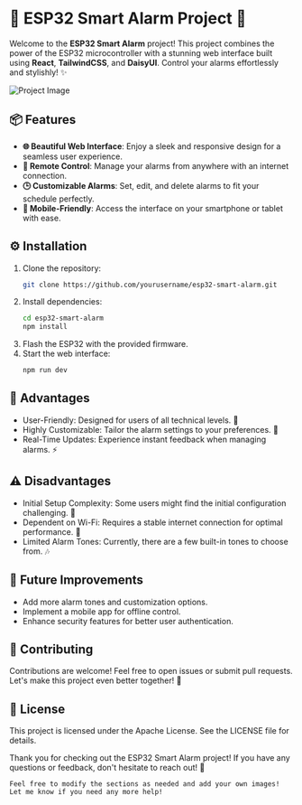 # 🎉 ESP32 Smart Alarm Project 🚨

Welcome to the **ESP32 Smart Alarm** project! This project combines the power of the ESP32 microcontroller with a stunning web interface built using **React**, **TailwindCSS**, and **DaisyUI**. Control your alarms effortlessly and stylishly! ✨

![Project Image](insert-your-image-url-here)

## 📦 Features

- **🌐 Beautiful Web Interface**: Enjoy a sleek and responsive design for a seamless user experience.
- **🔔 Remote Control**: Manage your alarms from anywhere with an internet connection.
- **🕒 Customizable Alarms**: Set, edit, and delete alarms to fit your schedule perfectly.
- **📱 Mobile-Friendly**: Access the interface on your smartphone or tablet with ease.

## ⚙️ Installation

1. Clone the repository:
   ```bash
   git clone https://github.com/yourusername/esp32-smart-alarm.git
2. Install dependencies:
   ```bash
   cd esp32-smart-alarm
   npm install
3. Flash the ESP32 with the provided firmware.
4. Start the web interface:
   ```bash
   npm run dev

## 🌟 Advantages
- User-Friendly: Designed for users of all technical levels. 🤗
- Highly Customizable: Tailor the alarm settings to your preferences. 🎨
- Real-Time Updates: Experience instant feedback when managing alarms. ⚡
  
## ⚠️ Disadvantages
- Initial Setup Complexity: Some users might find the initial configuration challenging. 🔧
- Dependent on Wi-Fi: Requires a stable internet connection for optimal performance. 📶
- Limited Alarm Tones: Currently, there are a few built-in tones to choose from. 🎶
  
## 🚀 Future Improvements
- Add more alarm tones and customization options.
- Implement a mobile app for offline control.
- Enhance security features for better user authentication.
  
## 🤝 Contributing
Contributions are welcome! Feel free to open issues or submit pull requests. Let's make this project even better together! 💪

## 📄 License
This project is licensed under the Apache License. See the LICENSE file for details.

Thank you for checking out the ESP32 Smart Alarm project! If you have any questions or feedback, don't hesitate to reach out! 💬

```vbnet
Feel free to modify the sections as needed and add your own images! Let me know if you need any more help!
